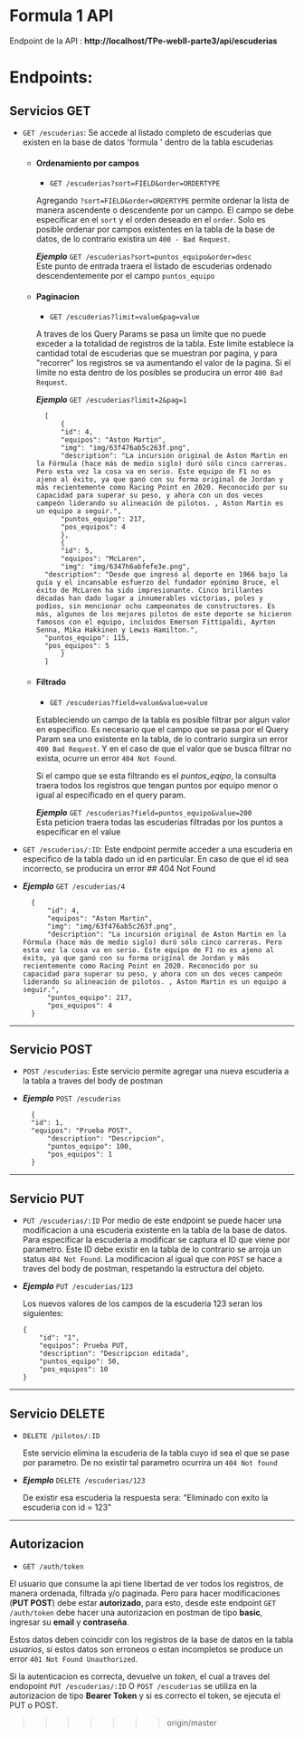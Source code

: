 # Formula 1 API

Endpoint de la API : **http://localhost/TPe-webII-parte3/api/escuderias**

# Endpoints:

## Servicios GET

- `GET /escuderias`: Se accede al listado completo de escuderias que existen en la base de datos 'formula ' dentro de la tabla escuderias

    - #### Ordenamiento por campos
        
        - `GET /escuderias?sort=FIELD&order=ORDERTYPE`  


        Agregando `?sort=FIELD&order=ORDERTYPE` permite ordenar la lista de manera ascendente o descendente por un campo. El campo se debe especificar en el `sort` y el orden deseado en el `order`. Solo es posible ordenar por campos existentes en la tabla de la base de datos, de lo contrario existira un `400 - Bad Request`.


        ***Ejemplo*** ```GET /escuderias?sort=puntos_equipo&order=desc```  
        Este punto de entrada traera el listado de escuderias ordenado descendentemente por el campo `puntos_equipo`


    - #### Paginacion

        - `GET /escuderias?limit=value&pag=value`  

        A traves de los Query Params se pasa un limite que no puede exceder a la totalidad de registros de la tabla. Este limite establece la cantidad total de escuderias que se muestran por pagina, y para "recorrer" los registros se va aumentando el valor de la pagina. Si el limite no esta dentro de los posibles se producira un error `400 Bad Request`.

        ***Ejemplo*** `GET /escuderias?limit=2&pag=1`


            [
                {
                "id": 4,
            	"equipos": "Aston Martin",
                "img": "img/63f476ab5c263f.png",
                "description": "La incursión original de Aston Martin en la Fórmula (hace más de medio siglo) duró sólo cinco carreras. Pero esta vez la cosa va en serio. Este equipo de F1 no es ajeno al éxito, ya que ganó con su forma original de Jordan y más recientemente como Racing Point en 2020. Reconocido por su capacidad para superar su peso, y ahora con un dos veces campeón liderando su alineación de pilotos. , Aston Martin es un equipo a seguir.",
                "puntos_equipo": 217,
                "pos_equipos": 4
                },
                {
                "id": 5,
             	"equipos": "McLaren",
    	        "img": "img/6347h6abfefe3e.png",
    		"description": "Desde que ingresó al deporte en 1966 bajo la guía y el incansable esfuerzo del fundador epónimo Bruce, el éxito de McLaren ha sido impresionante. Cinco brillantes décadas han dado lugar a innumerables victorias, poles y podios, sin mencionar ocho campeonatos de constructores. Es más, algunos de los mejores pilotos de este deporte se hicieron famosos con el equipo, incluidos Emerson Fittipaldi, Ayrton Senna, Mika Hakkinen y Lewis Hamilton.",
    		"puntos_equipo": 115,
    		"pos_equipos": 5
                }
            ]  

        
    - #### Filtrado
        - `GET /escuderias?field=value&value=value`

        Estableciendo un campo de la tabla es posible filtrar por algun valor en especifico. Es necesario que el campo que se pasa por el Query Param sea uno existente en la tabla, de lo contrario surgira un error `400 Bad Request`. Y en el caso de que el valor que se busca filtrar no exista, ocurre un error `404 Not Found`. 

        Si el campo que se esta filtrando es el *puntos_eqipo*, la consulta traera todos los registros que tengan puntos por equipo menor o igual al especificado en el query param.

        ***Ejemplo*** `GET /escuderias?field=puntos_equipo&value=200`  
        Esta peticion traera todas las escuderias filtradas por los puntos a especificar en el value


        
- `GET /escuderias/:ID`: Este endpoint permite acceder a una escuderia en especifico de la tabla dado un id en particular. En caso de que el id sea incorrecto, se producira un error ## 404 Not Found 

- ***Ejemplo*** `GET /escuderias/4`  


        {
            "id": 4,
            "equipos": "Aston Martin",
            "img": "img/63f476ab5c263f.png",
            "description": "La incursión original de Aston Martin en la Fórmula (hace más de medio siglo) duró sólo cinco carreras. Pero esta vez la cosa va en serio. Este equipo de F1 no es ajeno al éxito, ya que ganó con su forma original de Jordan y más recientemente como Racing Point en 2020. Reconocido por su capacidad para superar su peso, y ahora con un dos veces campeón liderando su alineación de pilotos. , Aston Martin es un equipo a seguir.",
            "puntos_equipo": 217,
            "pos_equipos": 4
        }

***
      
## Servicio POST
- `POST /escuderias`: Este servicio permite agregar una nueva escuderia a la tabla a traves del body de postman 

- ***Ejemplo*** `POST /escuderias`  


        {
	    "id": 1,            
	    "equipos": "Prueba POST",
            "description": "Descripcion",
            "puntos_equipo": 100,
            "pos_equipos": 1
        }

***


## Servicio PUT
- `PUT /escuderias/:ID`
Por medio de este endpoint se puede hacer una modificacion a una escuderia existente en la tabla de la base de datos. Para especificar la escuderia a modificar se captura el ID que viene por parametro. Este ID debe existir en la tabla de lo contrario se arroja un status `404 Not Found`.
    La modificacion al igual que con `POST` se hace a traves del body de postman, respetando la estructura del objeto.  
   
- ***Ejemplo*** `PUT /escuderias/123`  


    Los nuevos valores de los campos de la escuderia 123 seran los siguientes:  

    ```
    {
        "id": "1",
        "equipos": Prueba PUT,
        "description": "Descripcion editada",
        "puntos_equipo": 50,
        "pos_equipos": 10
    }
    ```

***


## Servicio DELETE
- `DELETE /pilotos/:ID`
    
    Este servicio elimina la escuderia de la tabla cuyo id sea el que se pase por parametro. De no existir tal parametro ocurrira un `404 Not found`

- ***Ejemplo*** `DELETE /escuderias/123`


    De existir esa escuderia la respuesta sera:
    "Eliminado con exito la escuderia con id = 123"

***


## Autorizacion 
- `GET /auth/token`

El usuario que consume la api tiene libertad de ver todos los registros, de manera ordenada, filtrada y/o paginada. Pero para hacer modificaciones (**PUT POST**) debe estar **autorizado**, para esto, desde este endpoint `GET /auth/token` debe hacer una autorizacion en postman de tipo **basic**, ingresar su **email** y **contraseña**.  

Estos datos deben coincidir con los registros de la base de datos en la tabla *usuarios*, si estos datos son erroneos o estan incompletos se produce un error `401 Not Found Unauthorized`.  

Si la autenticacion es correcta, devuelve un *token*, el cual a traves del endopoint `PUT /escuderias/:ID` O `POST /escuderias` se utiliza en la autorizacion de tipo **Bearer Token** y si es correcto el token, se ejecuta el PUT o POST.
>>>>>>> origin/master
